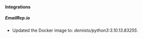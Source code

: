 #### Integrations
##### EmailRep.io
- Updated the Docker image to: *demisto/python3:3.10.13.83255*.
